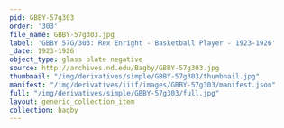 ```yaml
---
pid: GBBY-57g303
order: '303'
file_name: GBBY-57g303.jpg
label: 'GBBY 57G/303: Rex Enright - Basketball Player - 1923-1926'
_date: 1923-1926
object_type: glass plate negative
source: http://archives.nd.edu/Bagby/GBBY-57g303.jpg
thumbnail: "/img/derivatives/simple/GBBY-57g303/thumbnail.jpg"
manifest: "/img/derivatives/iiif/images/GBBY-57g303/manifest.json"
full: "/img/derivatives/simple/GBBY-57g303/full.jpg"
layout: generic_collection_item
collection: bagby
---
```

